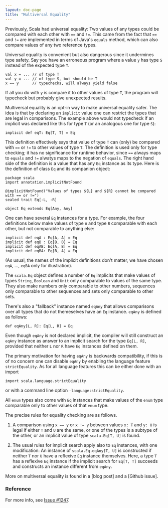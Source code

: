 ```yaml
---
layout: doc-page
title: "Multiversal Equality"
---
```


Previously, Scala had universal equality: Two values of any types
could be compared with each other with `==` and `!=`. This came from
the fact that `==` and `!=` are implemented in terms of Java's
`equals` method, which can also compare values of any two reference
types.

Universal equality is convenient but also dangerous since it
undermines type safety. Say you have an erroneous program where
a value `y` has type `S` instead of the expected type `T`.

    val x = ... // of type T
    val y = ... // of type S, but should be T
    x == y      // typechecks, will always yield false

If all you do with `y` is compare it to other values of type `T`, the program will
typecheck but probably give unexpected results.

Multiversal equality is an opt-in way to make universal equality
safer. The idea is that by declaring an `implicit` value one can
restrict the types that are legal in comparisons. The example above
would not typecheck if an implicit was declared like this for type `T`
(or an analogous one for type `S`):

    implicit def eqT: Eq[T, T] = Eq

This definition effectively says that value of type `T` can (only) be
compared with `==` or `!=` to other values of type `T`. The definition
is used only for type checking; it has no significance for runtime
behavior, since `==` always maps to `equals` and `!=` alwatys maps to
the negation of `equals`. The right hand side of the definition is a value
that has any `Eq` instance as its type. Here is the definition of class
`Eq` and its companion object:

    package scala
    import annotation.implicitNotFound

    @implicitNotFound("Values of types ${L} and ${R} cannot be compared with == or !=")
    sealed trait Eq[-L, -R]

    object Eq extends Eq[Any, Any]

One can have several `Eq` instances for a type. For example, the four
definitions below make values of type `A` and type `B` comparable with
each other, but not comparable to anything else:

    implicit def eqA : Eq[A, A] = Eq
    implicit def eqB : Eq[B, B] = Eq
    implicit def eqAB: Eq[A, B] = Eq
    implicit def eqBA: Eq[B, A] = Eq

(As usual, the names of the implicit definitions don't matter, we have
chosen `eqA`, ..., `eqBA` only for illustration).

The `scala.Eq` object defines a number of `Eq` implicits that make
values of types `String`, `Boolean` and `Unit` only comparable to
values of the same type. They also make numbers only comparable to
other numbers, sequences only comparable to other
sequences and sets only comparable to other sets.

There's also a "fallback" instance named `eqAny` that allows comparisons
over all types that do not themeselves have an `Eq` instance.  `eqAny` is
defined as follows:

    def eqAny[L, R]: Eq[L, R] = Eq

Even though `eqAny` is not declared implicit, the compiler will still
construct an `eqAny` instance as answer to an implicit search for the
type `Eq[L, R]`, provided that neither `L` nor `R` have `Eq` instances
defined on them.

The primary motivation for having `eqAny` is backwards compatibility,
if this is of no concern one can disable `eqAny` by enabling the language
feature `strictEquality`. As for all language features this can be either
done with an import

    import scala.language.strictEquality

or with a command line option `-language:strictEquality`.

All `enum` types also come with `Eq` instances that make values of the
`enum` type comparable only to other values of that `enum` type.

The precise rules for equality checking are as follows.

 1. A comparison using `x == y` or `x != y` between values `x: T` and `y: U`
    is legal if either `T` and `U` are the same, or one of the types is a subtype
    of the other, or an implicit value of type `scala.Eq[T, U]` is found.

 2. The usual rules for implicit search apply also to `Eq` instances,
    with one modification: An instance of `scala.Eq.eqAny[T, U]` is
    constructed if neither `T` nor `U` have a reflexive `Eq`
    instance themselves. Here, a type `T` has a reflexive `Eq`
    instance if the implicit search for `Eq[T, T]` succeeds
    and constructs an instance different from `eqAny`.

More on multiversal equality is found in a [blog post]
and a [Github issue].

### Reference

For more info, see [Issue #1247](https://github.com/lampepfl/dotty/issues/1247).